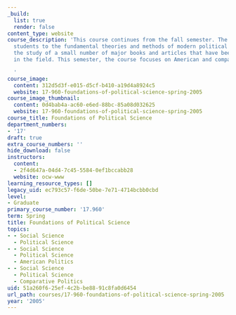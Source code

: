 ```yaml
---
_build:
  list: true
  render: false
content_type: website
course_description: 'This course continues from the fall semester. The course introduces
  students to the fundamental theories and methods of modern political science through
  the study of a small number of major books and articles that have been influential
  in the field. This semester, the course focuses on American and comparative politics.

  '
course_image:
  content: 312d5d3f-e015-d5cf-b410-a19d4a8924c5
  website: 17-960-foundations-of-political-science-spring-2005
course_image_thumbnail:
  content: 0d4bab4a-ac60-e6ed-88bc-85a08d032625
  website: 17-960-foundations-of-political-science-spring-2005
course_title: Foundations of Political Science
department_numbers:
- '17'
draft: true
extra_course_numbers: ''
hide_download: false
instructors:
  content:
  - 2f4d647a-04d4-7c45-5584-0ef1bccabb28
  website: ocw-www
learning_resource_types: []
legacy_uid: ec793c57-f6de-50be-7e71-4714bcbb0cbd
level:
- Graduate
primary_course_number: '17.960'
term: Spring
title: Foundations of Political Science
topics:
- - Social Science
  - Political Science
- - Social Science
  - Political Science
  - American Politics
- - Social Science
  - Political Science
  - Comparative Politics
uid: 51a260f6-25ef-4c2b-be88-91c8fa0d6454
url_path: courses/17-960-foundations-of-political-science-spring-2005
year: '2005'
---
```

